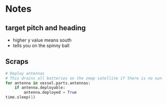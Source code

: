 # Notes

## target pitch and heading
- higher y value means south
- tells you on the spinny ball


## Scraps
```py
# Deploy antennas
# This drains all batteries on the zmap satellite if there is no sun
for antenna in vessel.parts.antennas:
    if antenna.deployable:
        antenna.deployed = True
time.sleep(1)
```


